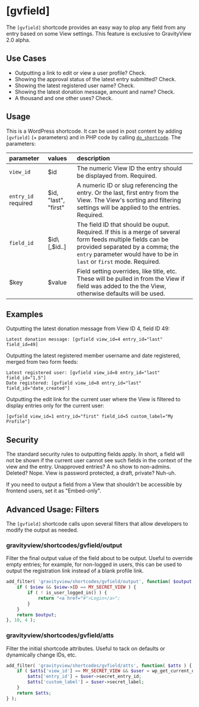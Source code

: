 # \[gvfield\]

The `[gvfield]` shortcode provides an easy way to plop any field from any entry based on some View settings. This feature is exclusive to GravityView 2.0 alpha.

## Use Cases

* Outputting a link to edit or view a user profile? Check.
* Showing the approval status of the latest entry submitted? Check.
* Showing the latest registered user name? Check.
* Showing the latest donation message, amount and name? Check.
* A thousand and one other uses? Check.

## Usage

This is a WordPress shortcode. It can be used in post content by adding `[gvfield]` \(+ parameters\) and in PHP code by calling [`do_shortcode`](https://developer.wordpress.org/reference/functions/do_shortcode/). The parameters:

| parameter | values | description |
| :--- | :--- | :--- |
| `view_id` | $id | The numeric View ID the entry should be displayed from. Required. |
| `entry_id` required | $id, "last", "first" | A numeric ID or slug referencing the entry. Or the last, first entry from the View. The View's sorting and filtering settings will be applied to the entries. Required. |
| `field_id` | $id\[,$id..\] | The field ID that should be ouput. Required. If this is a merge of several form feeds multiple fields can be provided separated by a comma; the `entry` parameter would have to be in `last` or `first` mode. Required. |
| $key | $value | Field setting overrides, like title, etc. These will be pulled in from the View if field was added to the the View, otherwise defaults will be used. |

## Examples

Outputting the latest donation message from View ID 4, field ID 49:

```text
Latest donation message: [gvfield view_id=4 entry_id="last" field_id=49]
```

Outputting the latest registered member username and date registered, merged from two form feeds:

```text
Latest registered user: [gvfield view_id=8 entry_id="last" field_id="1,5"]
Date registered: [gvfield view_id=8 entry_id="last" field_id="date_created"]
```

Outputting the edit link for the current user where the View is filtered to display entries only for the current user:

```text
[gvfield view_id=1 entry_id="first" field_id=5 custom_label="My Profile"]
```

## Security

The standard security rules to outputting fields apply. In short, a field will not be shown if the current user cannot see such fields in the context of the view and the entry. Unapproved entries? A no show to non-admins. Deleted? Nope. View is password protected, a draft, private? Nuh-uh.

If you need to output a field from a View that shouldn't be accessible by frontend users, set it as "Embed-only".

## Advanced Usage: Filters

The `[gvfield]` shortcode calls upon several filters that allow developers to modify the output as needed.

### gravityview/shortcodes/gvfield/output

Filter the final output value of the field about to be output. Useful to override empty entries; for example, for non-logged in users, this can be used to output the registration link instead of a blank profile link.

```php
add_filter( 'gravityview/shortcodes/gvfield/output', function( $output, $view, $entry, $field ) {
    if ( $view && $view->ID == MY_SECRET_VIEW ) {
        if ( ! is_user_logged_in() ) {
            return "<a href="#">Login</a>";
        }
    }
    return $output;
}, 10, 4 );
```

### gravityview/shortcodes/gvfield/atts

Filter the initial shortcode attributes. Useful to tack on defaults or dynamically change IDs, etc.

```php
add_filter( 'gravityview/shortcodes/gvfield/atts', function( $atts ) {
    if ( $atts['view_id'] == MY_SECRET_VIEW && $user = wp_get_current_user() ) {
        $atts['entry_id'] = $user->secret_entry_id;
        $atts['custom_label'] = $user->secret_label;
    }
    return $atts;
} );
```

